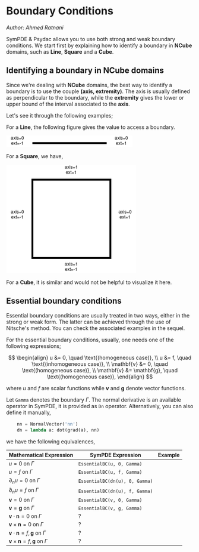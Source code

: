 # Boundary Conditions
*Author: Ahmed Ratnani*

SymPDE & Psydac allows you to use both strong and weak boundary conditions.
We start first by explaining how to identify a boundary in **NCube** domains, such as **Line**, **Square** and a **Cube**.

## Identifying a boundary in **NCube** domains

Since we're dealing with **NCube** domains, the best way to identify a boundary is to use the couple **(axis, extremity)**. The axis is usually defined as perpendicular to the boundary, while the **extremity** gives the lower or upper bound of the interval associated to the **axis**. 

Let's see it through the following examples;

For a **Line**, the following figure gives the value to access a boundary.

![png](images/boundary-conditions/line-boundaries.png)

For a **Square**, we have,

![png](images/boundary-conditions/square-boundaries.png)

For a **Cube**, it is similar and would not be helpful to visualize it here.

## Essential boundary conditions

Essential boundary conditions are usually treated in two ways, either in the strong or weak form. The latter can be achieved through the use of Nitsche's method. You can check the associated examples in the sequel.

For the essential boundary conditions, usually, one needs one of the following expressions;

$$
\begin{align}
u &= 0, \quad \text{(homogeneous case)}, \\
u &= f, \quad \text{(inhomogeneous case)}, \\
\mathbf{v} &= 0, \quad \text{(homogeneous case)}, \\
\mathbf{v} &= \mathbf{g}, \quad \text{(homogeneous case)}, 
\end{align}
$$

where $u$ and $f$ are scalar functions while $\mathbf{v}$ and $\mathbf{g}$ denote vector functions. 


Let `Gamma` denotes the boundary $\Gamma$.
The normal derivative is an available operator in SymPDE, it is provided as `Dn` operator. Alternatively, you can also define it manually,

```python
    nn = NormalVector('nn')
    dn = lambda a: dot(grad(a), nn)
```


we have the following equivalences,

| Mathematical Expression                                   | SymPDE Expression              |                Example             |
| --------------------------------------------------------- | ------------------------------ | ---------------------------------- |
| $u = 0$ on $\Gamma$                                       | `EssentialBC(u, 0, Gamma)`     |                                    |
| $u = f$ on $\Gamma$                                       | `EssentialBC(u, f, Gamma)`     |                                    |
| $\partial_n u = 0$ on $\Gamma$                            | `EssentialBC(dn(u), 0, Gamma)` |                                    |
| $\partial_n u = f$ on $\Gamma$                            | `EssentialBC(dn(u), f, Gamma)` |                                    |
| $\mathbf{v} = 0$ on $\Gamma$                              | `EssentialBC(v, 0, Gamma)`     |                                    |
| $\mathbf{v} = \mathbf{g}$ on $\Gamma$                     | `EssentialBC(v, g, Gamma)`     |                                    |
| $\mathbf{v} \cdot \mathbf{n} = 0$ on $\Gamma$             | ?                              |                                    |
| $\mathbf{v} \times \mathbf{n} = 0$ on $\Gamma$            | ?                              |                                    |
| $\mathbf{v} \cdot \mathbf{n} = f,\mathbf{g}$ on $\Gamma$  | ?                              |                                    |
| $\mathbf{v} \times \mathbf{n} = f,\mathbf{g}$ on $\Gamma$ | ?                              |                                    |

